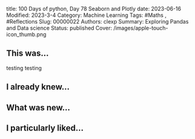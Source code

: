 title: 100 Days of python, Day 78 Seaborn and Plotly
date: 2023-06-16
Modified: 2023-3-4
Category: Machine Learning
Tags: #Maths , #Reflections
Slug: 00000022
Authors: clexp
Summary: Exploring Pandas and Data science
Status: published
Cover: /images/apple-touch-icon_thumb.png


## This was...

testing testing

## I already knew...

## What was new...

## I particularly liked...
